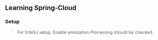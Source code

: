 Learning Spring-Cloud
---


### Setup

> For IntelliJ setup, Enable annotation Processing should be checked.